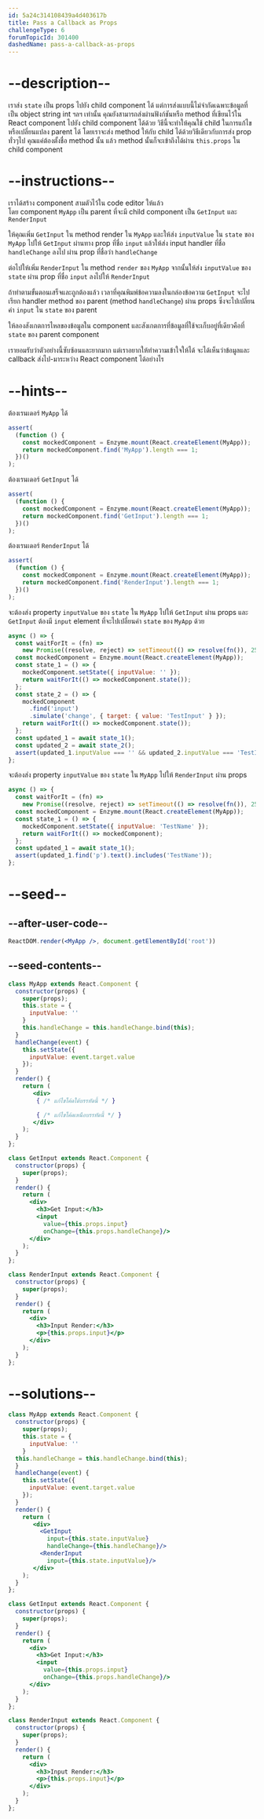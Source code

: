```yaml
---
id: 5a24c314108439a4d403617b
title: Pass a Callback as Props
challengeType: 6
forumTopicId: 301400
dashedName: pass-a-callback-as-props
---
```


# --description--

เราส่ง `state` เป็น props ไปยัง child component ได้ แต่การส่งแบบนี้ไม่จำกัดเฉพาะข้อมูลที่เป็น object string int ฯลฯ เท่านั้น 
คุณยังสามารถส่งผ่านฟังก์ชันหรือ method ที่เขียนไว้ใน React component ไปยัง child component ได้ด้วย 
วิธีนี้จะทำให้คุณใช้ child ในการแก้ไขหรือเปลี่ยนแปลง parent ได้ โดยเราจะส่ง method ให้กับ child ได้ด้วยวิธีเดียวกับการส่ง prop ทั่วๆไป 
คุณแค่ต้องตั้งชื่อ method นั้น แล้ว method นั้นก็จะเข้าถึงได้ผ่าน `this.props` ใน child component

# --instructions--

เราได้สร้าง component สามตัวไว้ใน code editor ให้แล้ว  
โดย component `MyApp` เป็น parent ที่จะมี child component เป็น `GetInput` และ `RenderInput` 

ให้คุณเพิ่ม `GetInput` ใน method render ใน `MyApp` และให้ส่ง `inputValue` ใน `state` ของ `MyApp` ไปให้ `GetInput` ผ่านทาง prop ที่ชื่อ `input` 
แล้วให้ส่ง input handler ที่ชื่อ `handleChange` ลงไป ผ่าน prop ที่ชื่อว่า `handleChange`

ต่อไปให้เพิ่ม `RenderInput` ใน method `render` ของ `MyApp` จากนั้นให้ส่ง `inputValue` ของ `state` ผ่าน prop ที่ชื่อ `input` ลงไปให้ `RenderInput` 

ถ้าทำตามขั้นตอนเสร็จและถูกต้องแล้ว เวลาที่คุณพิมพ์ข้อความลงในกล่องข้อความ `GetInput` จะไปเรียก handler method ของ parent (method `handleChange`) ผ่าน props ซึ่งจะไปเปลี่ยนค่า `input` ใน `state` ของ parent

ให้ลองสังเกตการไหลของข้อมูลใน component และสังเกตการที่ข้อมูลที่ใช้จะเก็บอยู่ที่เดียวคือที่ `state` ของ parent component 

เรายอมรับว่าตัวอย่างนี้ซับซ้อนและยากมาก แต่เราอยากให้ทำความเข้าใจให้ได้ จะได้เห็นว่าข้อมูลและ callback ส่งไป-มาระหว่าง React component ได้อย่างไร

# --hints--

ต้องเรนเดอร์ `MyApp` ได้

```js
assert(
  (function () {
    const mockedComponent = Enzyme.mount(React.createElement(MyApp));
    return mockedComponent.find('MyApp').length === 1;
  })()
);
```

ต้องเรนเดอร์ `GetInput` ได้


```js
assert(
  (function () {
    const mockedComponent = Enzyme.mount(React.createElement(MyApp));
    return mockedComponent.find('GetInput').length === 1;
  })()
);
```

ต้องเรนเดอร์ `RenderInput` ได้

```js
assert(
  (function () {
    const mockedComponent = Enzyme.mount(React.createElement(MyApp));
    return mockedComponent.find('RenderInput').length === 1;
  })()
);
```

จะต้องส่ง property `inputValue` ของ `state` ใน `MyApp` ไปให้ `GetInput` ผ่าน props และ `GetInput` ต้องมี `input` element ที่จะไปเปลี่ยนค่า `state` ของ `MyApp` ด้วย

```js
async () => {
  const waitForIt = (fn) =>
    new Promise((resolve, reject) => setTimeout(() => resolve(fn()), 250));
  const mockedComponent = Enzyme.mount(React.createElement(MyApp));
  const state_1 = () => {
    mockedComponent.setState({ inputValue: '' });
    return waitForIt(() => mockedComponent.state());
  };
  const state_2 = () => {
    mockedComponent
      .find('input')
      .simulate('change', { target: { value: 'TestInput' } });
    return waitForIt(() => mockedComponent.state());
  };
  const updated_1 = await state_1();
  const updated_2 = await state_2();
  assert(updated_1.inputValue === '' && updated_2.inputValue === 'TestInput');
};
```

จะต้องส่ง property `inputValue` ของ `state` ใน `MyApp` ไปให้ `RenderInput` ผ่าน props

```js
async () => {
  const waitForIt = (fn) =>
    new Promise((resolve, reject) => setTimeout(() => resolve(fn()), 250));
  const mockedComponent = Enzyme.mount(React.createElement(MyApp));
  const state_1 = () => {
    mockedComponent.setState({ inputValue: 'TestName' });
    return waitForIt(() => mockedComponent);
  };
  const updated_1 = await state_1();
  assert(updated_1.find('p').text().includes('TestName'));
};
```

# --seed--

## --after-user-code--

```jsx
ReactDOM.render(<MyApp />, document.getElementById('root'))
```

## --seed-contents--

```jsx
class MyApp extends React.Component {
  constructor(props) {
    super(props);
    this.state = {
      inputValue: ''
    }
    this.handleChange = this.handleChange.bind(this);
  }
  handleChange(event) {
    this.setState({
      inputValue: event.target.value
    });
  }
  render() {
    return (
       <div>
        { /* แก้ไขโค้ดใต้บรรทัดนี้ */ }

        { /* แก้ไขโค้ดเหนือบรรทัดนี้ */ }
       </div>
    );
  }
};

class GetInput extends React.Component {
  constructor(props) {
    super(props);
  }
  render() {
    return (
      <div>
        <h3>Get Input:</h3>
        <input
          value={this.props.input}
          onChange={this.props.handleChange}/>
      </div>
    );
  }
};

class RenderInput extends React.Component {
  constructor(props) {
    super(props);
  }
  render() {
    return (
      <div>
        <h3>Input Render:</h3>
        <p>{this.props.input}</p>
      </div>
    );
  }
};
```

# --solutions--

```jsx
class MyApp extends React.Component {
  constructor(props) {
    super(props);
    this.state = {
      inputValue: ''
    }
  this.handleChange = this.handleChange.bind(this);
  }
  handleChange(event) {
    this.setState({
      inputValue: event.target.value
    });
  }
  render() {
    return (
       <div>
         <GetInput
           input={this.state.inputValue}
           handleChange={this.handleChange}/>
         <RenderInput
           input={this.state.inputValue}/>
       </div>
    );
  }
};

class GetInput extends React.Component {
  constructor(props) {
    super(props);
  }
  render() {
    return (
      <div>
        <h3>Get Input:</h3>
        <input
          value={this.props.input}
          onChange={this.props.handleChange}/>
      </div>
    );
  }
};

class RenderInput extends React.Component {
  constructor(props) {
    super(props);
  }
  render() {
    return (
      <div>
        <h3>Input Render:</h3>
        <p>{this.props.input}</p>
      </div>
    );
  }
};
```
